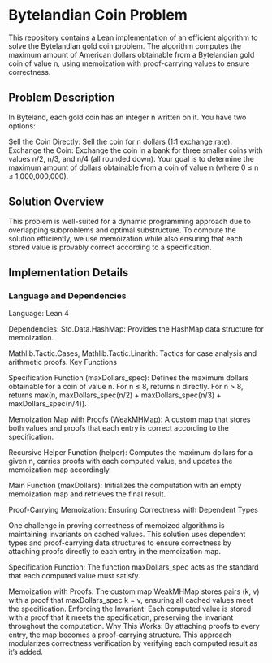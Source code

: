 # Bytelandian Coin Problem

This repository contains a Lean implementation of an efficient algorithm to solve the Bytelandian gold coin problem. The algorithm computes the maximum amount of American dollars obtainable from a Bytelandian gold coin of value n, using memoization with proof-carrying values to ensure correctness.

## Problem Description

In Byteland, each gold coin has an integer n written on it. You have two options:

Sell the Coin Directly: Sell the coin for n dollars (1:1 exchange rate).
Exchange the Coin: Exchange the coin in a bank for three smaller coins with values n/2, n/3, and n/4 (all rounded down).
Your goal is to determine the maximum amount of dollars obtainable from a coin of value n (where 0 ≤ n ≤ 1,000,000,000).

## Solution Overview

This problem is well-suited for a dynamic programming approach due to overlapping subproblems and optimal substructure. To compute the solution efficiently, we use memoization while also ensuring that each stored value is provably correct according to a specification.

## Implementation Details

### Language and Dependencies

Language: Lean 4

Dependencies:
Std.Data.HashMap: Provides the HashMap data structure for memoization.

Mathlib.Tactic.Cases, Mathlib.Tactic.Linarith: Tactics for case analysis and arithmetic proofs.
Key Functions

Specification Function (maxDollars_spec): Defines the maximum dollars obtainable for a coin of value n.
For n ≤ 8, returns n directly.
For n > 8, returns max(n, maxDollars_spec(n/2) + maxDollars_spec(n/3) + maxDollars_spec(n/4)).

Memoization Map with Proofs (WeakMHMap): A custom map that stores both values and proofs that each entry is correct according to the specification.

Recursive Helper Function (helper): Computes the maximum dollars for a given n, carries proofs with each computed value, and updates the memoization map accordingly.

Main Function (maxDollars): Initializes the computation with an empty memoization map and retrieves the final result.

Proof-Carrying Memoization: Ensuring Correctness with Dependent Types

One challenge in proving correctness of memoized algorithms is maintaining invariants on cached values. This solution uses dependent types and proof-carrying data structures to ensure correctness by attaching proofs directly to each entry in the memoization map.

Specification Function: The function maxDollars_spec acts as the standard that each computed value must satisfy.

Memoization with Proofs: The custom map WeakMHMap stores pairs (k, v) with a proof that maxDollars_spec k = v, ensuring all cached values meet the specification.
Enforcing the Invariant: Each computed value is stored with a proof that it meets the specification, preserving the invariant throughout the computation.
Why This Works: By attaching proofs to every entry, the map becomes a proof-carrying structure. This approach modularizes correctness verification by verifying each computed result as it’s added.
